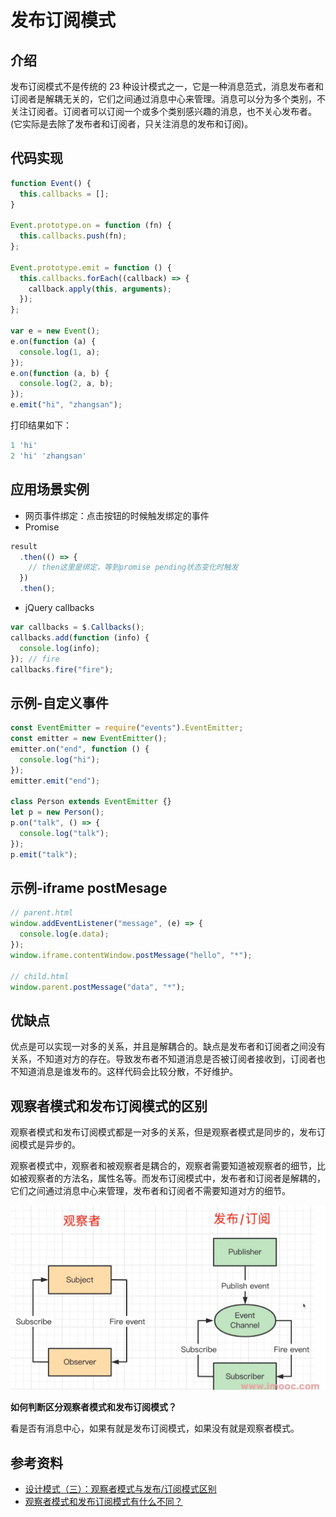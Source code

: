 # 发布订阅模式

## 介绍

发布订阅模式不是传统的 23 种设计模式之一，它是一种消息范式，消息发布者和订阅者是解耦无关的，它们之间通过消息中心来管理。消息可以分为多个类别，不关注订阅者。订阅者可以订阅一个或多个类别感兴趣的消息，也不关心发布者。(它实际是去除了发布者和订阅者，只关注消息的发布和订阅)。

## 代码实现

```ts
function Event() {
  this.callbacks = [];
}

Event.prototype.on = function (fn) {
  this.callbacks.push(fn);
};

Event.prototype.emit = function () {
  this.callbacks.forEach((callback) => {
    callback.apply(this, arguments);
  });
};

var e = new Event();
e.on(function (a) {
  console.log(1, a);
});
e.on(function (a, b) {
  console.log(2, a, b);
});
e.emit("hi", "zhangsan");
```

打印结果如下：

```ts
1 'hi'
2 'hi' 'zhangsan'
```

## 应用场景实例

- 网页事件绑定：点击按钮的时候触发绑定的事件
- Promise

```ts
result
  .then(() => {
    // then这里是绑定，等到promise pending状态变化时触发
  })
  .then();
```

- jQuery callbacks

```ts
var callbacks = $.Callbacks();
callbacks.add(function (info) {
  console.log(info);
}); // fire
callbacks.fire("fire");
```

## 示例-自定义事件

```ts
const EventEmitter = require("events").EventEmitter;
const emitter = new EventEmitter();
emitter.on("end", function () {
  console.log("hi");
});
emitter.emit("end");

class Person extends EventEmitter {}
let p = new Person();
p.on("talk", () => {
  console.log("talk");
});
p.emit("talk");
```

## 示例-iframe postMesage

```ts
// parent.html
window.addEventListener("message", (e) => {
  console.log(e.data);
});
window.iframe.contentWindow.postMessage("hello", "*");

// child.html
window.parent.postMessage("data", "*");
```

## 优缺点

优点是可以实现一对多的关系，并且是解耦合的。缺点是发布者和订阅者之间没有关系，不知道对方的存在。导致发布者不知道消息是否被订阅者接收到，订阅者也不知道消息是谁发布的。这样代码会比较分散，不好维护。

## 观察者模式和发布订阅模式的区别

观察者模式和发布订阅模式都是一对多的关系，但是观察者模式是同步的，发布订阅模式是异步的。

观察者模式中，观察者和被观察者是耦合的，观察者需要知道被观察者的细节，比如被观察者的方法名，属性名等。而发布订阅模式中，发布者和订阅者是解耦的，它们之间通过消息中心来管理，发布者和订阅者不需要知道对方的细节。

![](imgs/2022-10-30-22-16-34.png)

**如何判断区分观察者模式和发布订阅模式？**

看是否有消息中心，如果有就是发布订阅模式，如果没有就是观察者模式。


## 参考资料

- [设计模式（三）：观察者模式与发布/订阅模式区别](http://www.cnblogs.com/lovesong/p/5272752.html)
- [观察者模式和发布订阅模式有什么不同？](https://www.zhihu.com/question/23486749)
